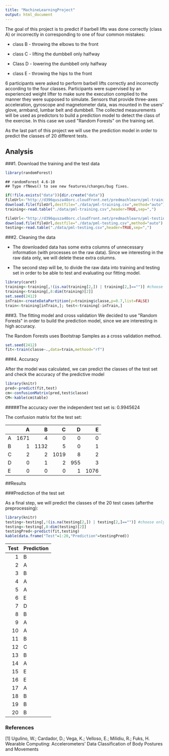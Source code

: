 ```yaml
---
title: "MachineLearningProject"
output: html_document
---
```

The goal of this project is to predict if barbell lifts was done correctly (class A) or incorrectly in corresponding to one of four common mistakes: 

* class B - throwing the elbows to the front 

* class C - lifting the dumbbell only halfway

* Class D - lowering the dumbbell only halfway

* class E - throwing the hips to the front

 6 participants were asked to perform barbell lifts correctly and incorrectly according to the four classes. Participants were supervised by an experienced weight lifter to make sure the execution complied to the manner they were supposed to simulate.
 Sensors that provide three-axes acceleration, gyroscope and magnetometer data, was mounted in the users' glove, armband, lumbar belt and dumbbell. 
The collected measurements will be used as predictors to build a prediction model to detect the class of the exercise. In this case we used "Random Forests" on the training set.

As the last part of this project we will use the prediction model in order to predict the classes of 20 different tests.

## Analysis

###1. Download the training and the test data


```r
library(randomForest)
```

```
## randomForest 4.6-10
## Type rfNews() to see new features/changes/bug fixes.
```

```r
if(!file.exists("data")){dir.create("data")}
fileUrl<-"http://d396qusza40orc.cloudfront.net/predmachlearn/pml-training.csv"
download.file(fileUrl,destfile="./data/pml-training.csv",method="auto")
training<-read.table("./data/pml-training.csv",header=TRUE,sep=",")

fileUrl<-"http://d396qusza40orc.cloudfront.net/predmachlearn/pml-testing.csv"
download.file(fileUrl,destfile="./data/pml-testing.csv",method="auto")
testing<-read.table("./data/pml-testing.csv",header=TRUE,sep=",")
```

###2. Cleaning the data

* The downloaded data has some extra columns of unnecessary information (with processes on the raw data). Since we interesting in the raw data  only, we will delete these extra columns.

* The second step will be, to divide the raw data into training and testing set in order to be able to test and evaluating our fitting model.


```r
library(caret)
training<-training[,!(is.na(training[2,]) | training[2,]=="")] #choose only the raw data
training<-training[,8:dim(training)[2]]
set.seed(2412)
inTrain<-createDataPartition(y=training$classe,p=0.7,list=FALSE)
train<-training[inTrain,]; test<-training[-inTrain,]
```

###3. The fitting model and cross validation
We decided  to use "Random Forests" in order to build the prediction model, since we are interesting in high accuracy.  

The Random Forests uses Bootstrap Samples as a cross validation method. 


```r
set.seed(2412)
fit<-train(classe~.,data=train,methood="rf")
```

###4. Accuracy 

After the model was calculated, we can predict the classes of the test set and check the accuracy of the predictive model 


```r
library(knitr)
pred<-predict(fit,test)
cm<-confusionMatrix(pred,test$classe)
CM<-kable(cm$table)
```

#####The accuracy over the independent test set is: 0.9945624

The confusion matrix fot the test set:


|   |    A|    B|    C|   D|    E|
|:--|----:|----:|----:|---:|----:|
|A  | 1671|    4|    0|   0|    0|
|B  |    1| 1132|    5|   0|    1|
|C  |    2|    2| 1019|   8|    2|
|D  |    0|    1|    2| 955|    3|
|E  |    0|    0|    0|   1| 1076|




##Results

###Prediction of the test set

As a final step, we will predict the classes of the 20 test cases (afterthe preprocessing):


```r
library(knitr)
testing<-testing[,!(is.na(testing[2,]) | testing[2,]=="")] #choose only the raw data
testing<-testing[,8:dim(testing)[2]]
testingPred<-predict(fit,testing)
kable(data.frame("Test"=1:20,"Prediction"=testingPred))
```



| Test|Prediction |
|----:|:----------|
|    1|B          |
|    2|A          |
|    3|B          |
|    4|A          |
|    5|A          |
|    6|E          |
|    7|D          |
|    8|B          |
|    9|A          |
|   10|A          |
|   11|B          |
|   12|C          |
|   13|B          |
|   14|A          |
|   15|E          |
|   16|E          |
|   17|A          |
|   18|B          |
|   19|B          |
|   20|B          |


### References 
[1] Ugulino, W.; Cardador, D.; Vega, K.; Velloso, E.; Milidiu, R.; Fuks, H. Wearable Computing: Accelerometers' Data Classification of Body Postures and Movements
